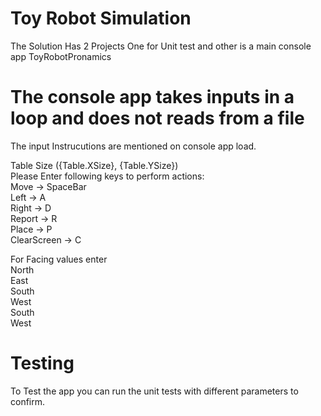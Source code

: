 # Toy Robot Simulation

The Solution Has 2 Projects One for Unit test and other is a main console app ToyRobotPronamics  


# The console app takes inputs in a loop and does not reads from a file  

The input Instrucutions are mentioned on console app load.  

Table Size ({Table.XSize}, {Table.YSize})  
Please Enter following keys  to perform actions:  
Move -> SpaceBar   
Left -> A  
Right -> D  
Report -> R  
Place -> P  
ClearScreen -> C  


For  Facing values enter  
North  
East   
South  
West  
South  
West 

# Testing
To Test the app you can run the unit tests with different parameters to confirm.
